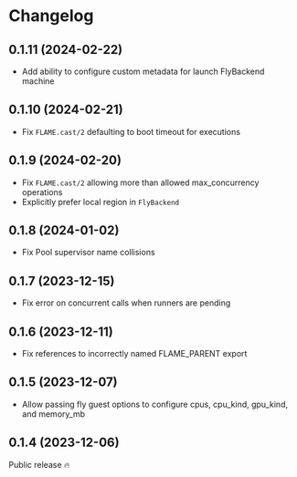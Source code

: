 # Changelog

## 0.1.11 (2024-02-22)
- Add ability to configure custom metadata for launch FlyBackend machine

## 0.1.10 (2024-02-21)
- Fix `FLAME.cast/2` defaulting to boot timeout for executions

## 0.1.9 (2024-02-20)
- Fix `FLAME.cast/2` allowing more than allowed max_concurrency operations
- Explicitly prefer local region in `FlyBackend`

## 0.1.8 (2024-01-02)
- Fix Pool supervisor name collisions

## 0.1.7 (2023-12-15)
- Fix error on concurrent calls when runners are pending

## 0.1.6 (2023-12-11)
- Fix references to incorrectly named FLAME_PARENT export

## 0.1.5 (2023-12-07)
- Allow passing fly guest options to configure cpus, cpu_kind, gpu_kind, and memory_mb

## 0.1.4 (2023-12-06)

Public release 🔥

